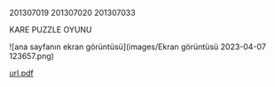 
201307019
201307020
201307033

KARE PUZZLE OYUNU

![ana sayfanın ekran görüntüsü](images/Ekran görüntüsü 2023-04-07 123657.png)

[url.pdf](https://github.com/Zehraan/puzzle/blob/fbb3109dcdaf1eb44cfdfaa4dffa5a4d5b477f3c/url.pdf)
